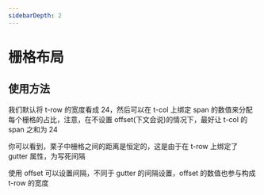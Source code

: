 ```yaml
---
sidebarDepth: 2
---
```

# 栅格布局

## 使用方法

我们默认将 t-row 的宽度看成 24，然后可以在 t-col 上绑定 span 的数值来分配每个栅格的占比，注意，在不设置 offset(下文会说)的情况下，最好让 t-col 的 span 之和为 24

你可以看到，栗子中栅格之间的距离是恒定的，这是由于在 t-row 上绑定了 gutter 属性，为写死间隔

使用 offset 可以设置间隔，不同于 gutter 的间隔设置，offset 的数值也参与构成 t-row 的宽度

<grid-demos></grid-demos>